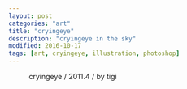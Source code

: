 ```yaml
---
layout: post
categories: "art"
title: "cryingeye"
description: "cryingeye in the sky"
modified: 2016-10-17
tags: [art, cryingeye, illustration, photoshop]
---
```


<figure>
	<a href="{{ site.url }}/images/post/art/cryingeye.png"><img src="{{ site.url }}/images/post/art/cryingeye.png" alt=""></a>
	<figcaption>cryingeye / 2011.4 / by tigi</figcaption>
</figure>
